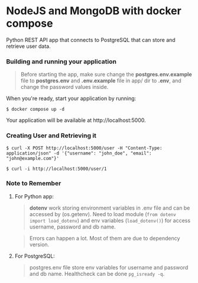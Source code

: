 # NodeJS and MongoDB with docker compose

Python REST API app that connects to PostgreSQL that can store and retrieve user data.

### Building and running your application

>Before starting the app, make sure change the **postgres.env.example** file to **postgres.env** and **.env.example** file in app/ dir to **.env**, and change the password values inside.

When you're ready, start your application by running:

`$ docker compose up -d`

Your application will be available at http://localhost:5000.

### Creating User and Retrieving it
``$ curl -X POST http://localhost:5000/user -H "Content-Type: application/json" -d '{"username": "john_doe", "email": "john@example.com"}'``

``$ curl -i http://localhost:5000/user/1``

### Note to Remember


1. For Python app:
    >**dotenv** work storing environment variables in .env file and can be accessed by (os.getenv). Need to load module (`from dotenv import load_dotenv`) and env variables (`load_dotenv()`) for access username, password and db name.

    >Errors can happen a lot. Most of them are due to dependency version.
    
2. For PostgreSQL:
    >postgres.env file store env variables for username and password and db name.
    >Healthcheck can be done ``pg_isready -q``. 


